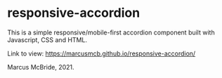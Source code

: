 # responsive-accordion
This is a simple responsive/mobile-first accordion component built with Javascript, CSS and HTML.

Link to view: https://marcusmcb.github.io/responsive-accordion/

Marcus McBride, 2021.
